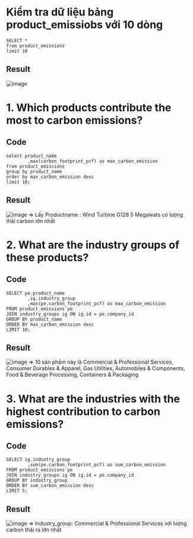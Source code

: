 # Kiểm tra dữ liệu bảng product_emissiobs với 10 dòng
```
SELECT *
from product_emissions
limit 10
```
## Result
![image](https://github.com/user-attachments/assets/79af61ec-17a5-43f8-b20a-9c393e8159dc)

# 1. Which products contribute the most to carbon emissions?
## Code
```
select product_name
		,max(carbon_footprint_pcf) as max_carbon_emission
from product_emissions
group by product_name
order by max_carbon_emission desc
limit 10;
```
## Result
![image](https://github.com/user-attachments/assets/7ec59f77-37e4-491f-83f6-3389baa96479)
=> Lấy Productname : Wind Turbine G128 5 Megawats có lượng thải carbon lớn nhất

# 2. What are the industry groups of these products?
## Code
```
SELECT pe.product_name
		,ig.industry_group
		,max(pe.carbon_footprint_pcf) as max_carbon_emission
FROM product_emissions pe 
JOIN industry_groups ig ON ig.id = pe.company_id 
GROUP BY product_name
ORDER BY max_carbon_emission desc
LIMIT 10;
```
## Result
![image](https://github.com/user-attachments/assets/92fdb58b-5c62-496d-a9b9-e9bb138c6fc8)
=> 10 sản phẩm này là Commercial & Professional Services, Consumer Durables & Apparel, Gas Utilities, Automobiles & Components, Food & Beverage Processing, Containers & Packaging

# 3. What are the industries with the highest contribution to carbon emissions?
## Code
```
SELECT ig.industry_group
		,sum(pe.carbon_footprint_pcf) as sum_carbon_emission
FROM product_emissions pe 
JOIN industry_groups ig ON ig.id = pe.company_id
GROUP BY industry_group
ORDER BY sum_carbon_emission desc
LIMIT 5;
```
## Result
![image](https://github.com/user-attachments/assets/f6114c7a-02fa-4207-8929-3fec21d0c74a)
=> Industry_group:  Commercial & Professional Services với lượng carbon thải ra lớn nhất



